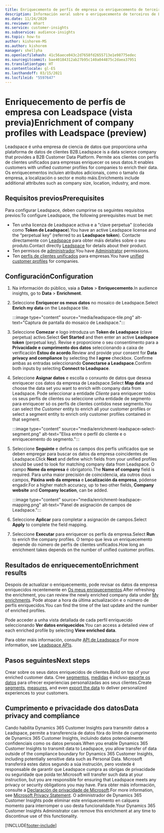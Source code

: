 ```yaml
---
title: Enriquecemento de perfís de empresa co enriquecemento de terceiros de Leadspace
description: Información xeral sobre o enriquecemento de terceiros de Leadspace.
ms.date: 11/24/2020
ms.reviewer: mhart
ms.service: customer-insights
ms.subservice: audience-insights
ms.topic: how-to
author: kishorem-MS
ms.author: kishorem
manager: shellyha
ms.openlocfilehash: 41c56aece043c2d7658fd2655713e1e98775edec
ms.sourcegitcommit: bae40184312ab27b95c140a044875c2daea37951
ms.translationtype: HT
ms.contentlocale: gl-ES
ms.lasthandoff: 03/15/2021
ms.locfileid: "5597647"
---
```

# <a name="enrichment-of-company-profiles-with-leadspace-preview"></a><span data-ttu-id="021a4-103">Enriquecemento de perfís de empresa con Leadspace (vista previa)</span><span class="sxs-lookup"><span data-stu-id="021a4-103">Enrichment of company profiles with Leadspace (preview)</span></span>

<span data-ttu-id="021a4-104">Leadspace é unha empresa de ciencia de datos que proporciona unha plataforma de datos de clientes B2B.</span><span class="sxs-lookup"><span data-stu-id="021a4-104">Leadspace is a data science company that provides a B2B Customer Data Platform.</span></span> <span data-ttu-id="021a4-105">Permite aos clientes con perfís de clientes unificados para empresas enriquecer os seus datos.</span><span class="sxs-lookup"><span data-stu-id="021a4-105">It enables customers with unified customer profiles for companies to enrich their data.</span></span> <span data-ttu-id="021a4-106">Os enriquecementos incluíen atributos adicionais, como o tamaño da empresa, a localización o sector e moito máis.</span><span class="sxs-lookup"><span data-stu-id="021a4-106">Enrichments include additional attributes such as company size, location, industry, and more.</span></span>

## <a name="prerequisites"></a><span data-ttu-id="021a4-107">Requisitos previos</span><span class="sxs-lookup"><span data-stu-id="021a4-107">Prerequisites</span></span>

<span data-ttu-id="021a4-108">Para configurar Leadspace, deben cumprirse os seguintes requisitos previos:</span><span class="sxs-lookup"><span data-stu-id="021a4-108">To configure Leadspace, the following prerequisites must be met:</span></span>

- <span data-ttu-id="021a4-109">Ten unha licenza de Leadspace activa e a "clave perpetua" (coñecida como **Token de Leadspace**).</span><span class="sxs-lookup"><span data-stu-id="021a4-109">You have an active Leadspace license and the “perpetual key” (referred to as **Leadspace token**).</span></span> <span data-ttu-id="021a4-110">Contacte directamente con [Leadspace](https://www.leadspace.com/products/leadspace-on-demand/) para obter máis detalles sobre o seu produto.</span><span class="sxs-lookup"><span data-stu-id="021a4-110">Contact directly [Leadspace](https://www.leadspace.com/products/leadspace-on-demand/) for details about their product.</span></span>
- <span data-ttu-id="021a4-111">Ten permisos de [administrador](permissions.md#administrator).</span><span class="sxs-lookup"><span data-stu-id="021a4-111">You have [Administrator](permissions.md#administrator) permissions.</span></span>
- <span data-ttu-id="021a4-112">Ten [perfís de clientes unificados](customer-profiles.md) para empresas.</span><span class="sxs-lookup"><span data-stu-id="021a4-112">You have [unified customer profiles](customer-profiles.md) for companies.</span></span>

## <a name="configuration"></a><span data-ttu-id="021a4-113">Configuración</span><span class="sxs-lookup"><span data-stu-id="021a4-113">Configuration</span></span>

1. <span data-ttu-id="021a4-114">Na información do público, vaia a **Datos** > **Enriquecemento**.</span><span class="sxs-lookup"><span data-stu-id="021a4-114">In audience insights, go to **Data** > **Enrichment**.</span></span>

1. <span data-ttu-id="021a4-115">Seleccione **Enriquecer os meus datos** no mosaico de Leadspace.</span><span class="sxs-lookup"><span data-stu-id="021a4-115">Select **Enrich my data** on the Leadspace tile.</span></span>

   :::image type="content" source="media/leadspace-tile.png" alt-text="Captura de pantalla do mosaico de Leadspace.":::

1. <span data-ttu-id="021a4-117">Seleccione **Comezar** e logo introduza un **Token de Leadspace** (clave perpetua) activo.</span><span class="sxs-lookup"><span data-stu-id="021a4-117">Select **Get Started** and then enter an active **Leadspace token** (perpetual key).</span></span> <span data-ttu-id="021a4-118">Revise e proporcione o seu consentimento para a **Privacidade e cumprimento dos datos** seleccionando a caixa de verificación **Estou de acordo**.</span><span class="sxs-lookup"><span data-stu-id="021a4-118">Review and provide your consent for **Data privacy and compliance** by selecting the **I agree** checkbox.</span></span> <span data-ttu-id="021a4-119">Confirme ambas as entradas seleccionando **Conectarse a Leadspace**.</span><span class="sxs-lookup"><span data-stu-id="021a4-119">Confirm both inputs by selecting **Connect to Leadspace**.</span></span>

1. <span data-ttu-id="021a4-120">Seleccione **Asignar datos** e escolla o conxunto de datos que desexa enriquecer cos datos da empresa de Leadspace.</span><span class="sxs-lookup"><span data-stu-id="021a4-120">Select **Map data** and choose the data set you want to enrich with company data from Leadspace.</span></span> <span data-ttu-id="021a4-121">Pode seleccionar a entidade *Cliente* para enriquecer todos os seus perfís de clientes ou seleccione unha entidade de segmento para enriquecer só os perfís de clientes contidos nese segmento.</span><span class="sxs-lookup"><span data-stu-id="021a4-121">You can select the *Customer* entity to enrich all your customer profiles or select a segment entity to enrich only customer profiles contained in that segment.</span></span>

   :::image type="content" source="media/enrichment-leadspace-select-segment.png" alt-text="Elixa entre o perfil do cliente e o enriquecemento do segmento.":::

1. <span data-ttu-id="021a4-123">Seleccione **Seguinte** e defina os campos dos perfís unificados que se deben empregar para buscar os datos da empresa coincidentes de Leadspace.</span><span class="sxs-lookup"><span data-stu-id="021a4-123">Click **Next** and define which fields from your unified profiles should be used to look for matching company data from Leadspace.</span></span> <span data-ttu-id="021a4-124">O campo **Nome da empresa** é obrigatorio.</span><span class="sxs-lookup"><span data-stu-id="021a4-124">The **Name of company** field is required.</span></span> <span data-ttu-id="021a4-125">Para unha maior precisión de coincidencia, ata outros dous campos, **Páxina web da empresa** e **Localización da empresa**, pódense engadir.</span><span class="sxs-lookup"><span data-stu-id="021a4-125">For a higher match accuracy, up to two other fields, **Company website** and **Company location**, can be added.</span></span>

   :::image type="content" source="media/enrichment-leadspace-mapping.png" alt-text="Panel de asignación de campos de Leadspace.":::
   
1. <span data-ttu-id="021a4-127">Seleccione **Aplicar** para completar a asignación de campos.</span><span class="sxs-lookup"><span data-stu-id="021a4-127">Select **Apply** to complete the field mapping.</span></span>

1. <span data-ttu-id="021a4-128">Seleccione **Executar** para enriquecer os perfís da empresa.</span><span class="sxs-lookup"><span data-stu-id="021a4-128">Select **Run** to enrich the company profiles.</span></span> <span data-ttu-id="021a4-129">O tempo que leva un enriquecemento depende do número de perfís de clientes unificados.</span><span class="sxs-lookup"><span data-stu-id="021a4-129">How long an enrichment takes depends on the number of unified customer profiles.</span></span>

## <a name="enrichment-results"></a><span data-ttu-id="021a4-130">Resultados de enriquecemento</span><span class="sxs-lookup"><span data-stu-id="021a4-130">Enrichment results</span></span>

<span data-ttu-id="021a4-131">Despois de actualizar o enriquecemento, pode revisar os datos da empresa enriquecidos recentemente en [Os meus enriquecementos](enrichment-hub.md).</span><span class="sxs-lookup"><span data-stu-id="021a4-131">After refreshing the enrichment, you can review the newly enriched company data under [My enrichments](enrichment-hub.md).</span></span> <span data-ttu-id="021a4-132">Pode atopar a hora da última actualización e o número de perfís enriquecidos.</span><span class="sxs-lookup"><span data-stu-id="021a4-132">You can find the time of the last update and the number of enriched profiles.</span></span>

<span data-ttu-id="021a4-133">Pode acceder a unha vista detallada de cada perfil enriquecido seleccionando **Ver datos enriquecidos**.</span><span class="sxs-lookup"><span data-stu-id="021a4-133">You can access a detailed view of each enriched profile by selecting **View enriched data**.</span></span>

<span data-ttu-id="021a4-134">Para obter máis información, consulte [API de Leadspace](https://support.leadspace.com/hc/en-us/sections/201997649-API).</span><span class="sxs-lookup"><span data-stu-id="021a4-134">For more information, see [Leadspace APIs](https://support.leadspace.com/hc/en-us/sections/201997649-API).</span></span>

## <a name="next-steps"></a><span data-ttu-id="021a4-135">Pasos seguintes</span><span class="sxs-lookup"><span data-stu-id="021a4-135">Next steps</span></span>

<span data-ttu-id="021a4-136">Crear sobre os seus datos enriquecidos de clientes.</span><span class="sxs-lookup"><span data-stu-id="021a4-136">Build on top of your enriched customer data.</span></span> <span data-ttu-id="021a4-137">Cree [segmentos](segments.md), [medidas](measures.md) e incluso [exporte os datos](export-destinations.md) para ofrecer experiencias personalizadas aos seus clientes.</span><span class="sxs-lookup"><span data-stu-id="021a4-137">Create [segments](segments.md), [measures](measures.md), and even [export the data](export-destinations.md) to deliver personalized experiences to your customers.</span></span>

## <a name="data-privacy-and-compliance"></a><span data-ttu-id="021a4-138">Cumprimento e privacidade dos datos</span><span class="sxs-lookup"><span data-stu-id="021a4-138">Data privacy and compliance</span></span>

<span data-ttu-id="021a4-139">Cando habilita Dynamics 365 Customer Insights para transmitir datos a Leadspace, permite a transferencia de datos fóra do límite de cumprimento de Dynamics 365 Customer Insights, incluíndo datos potencialmente confidenciais como os datos persoais.</span><span class="sxs-lookup"><span data-stu-id="021a4-139">When you enable Dynamics 365 Customer Insights to transmit data to Leadspace, you allow transfer of data outside of the compliance boundary for Dynamics 365 Customer Insights, including potentially sensitive data such as Personal Data.</span></span> <span data-ttu-id="021a4-140">Microsoft transferirá estes datos segundo a súa instrución, pero vostede é responsable de garantir que Leadspace cumpra as obrigas de privacidade ou seguridade que poida ter.</span><span class="sxs-lookup"><span data-stu-id="021a4-140">Microsoft will transfer such data at your instruction, but you are responsible for ensuring that Leadspace meets any privacy or security obligations you may have.</span></span> <span data-ttu-id="021a4-141">Para obter máis información, consulte a [Declaración de privacidade de Microsoft](https://go.microsoft.com/fwlink/?linkid=396732).</span><span class="sxs-lookup"><span data-stu-id="021a4-141">For more information, see [Microsoft Privacy Statement](https://go.microsoft.com/fwlink/?linkid=396732).</span></span>
<span data-ttu-id="021a4-142">O administrador de Dynamics 365 Customer Insights pode eliminar este enriquecemento en calquera momento para interromper o uso desta funcionalidade.</span><span class="sxs-lookup"><span data-stu-id="021a4-142">Your Dynamics 365 Customer Insights Administrator can remove this enrichment at any time to discontinue use of this functionality.</span></span>


[!INCLUDE[footer-include](../includes/footer-banner.md)]